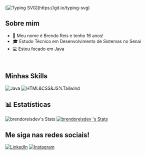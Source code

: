 
[![Typing SVG](https://readme-typing-svg.herokuapp.com?font=Montserrat&size=40&pause=1000&color=9350B9&vCenter=true&width=530&height=40&lines=Ol%C3%A1+eu+sou+o+Brendo+Reis!)](https://git.io/typing-svg)

## Sobre mim

- 🤔 Meu nome é Brendo Reis e tenho 16 anos!
- 🎓 Estudo Técnico em Desenvolvimento de Sistemas no Senai
- 💻 Estou focado em Java

<br/>

## Minhas Skills


![Java](https://skillicons.dev/icons?i=java&theme=light)
![HTML&CSS&JS%Tailwind](https://skillicons.dev/icons?i=html,css,js,php,spring,postman&theme=light)

## 📊 Estatísticas
![brendoreisdev's Stats](https://github-readme-stats.vercel.app/api?username=brendoreisdev&theme=midnight-purple&show_icons=true&hide_border=true&count_private=true)
 [![brendoreisdev 's Stats](https://github-readme-stats.vercel.app/api/top-langs/?username=brendoreisdev&theme=midnight-purple&show_icons=true&hide_border=true&count_private=true)](https://github.com/brendoreisdev/github-readme-stats)

## Me siga nas redes sociais!


[![LinkedIn](https://skillicons.dev/icons?i=linkedin&theme=light)](https://linkedin.com/in/imbrendoo)
[![Instagram](https://skillicons.dev/icons?i=instagram&theme=light)](https://linkedin.com/in/imbrendoo)
